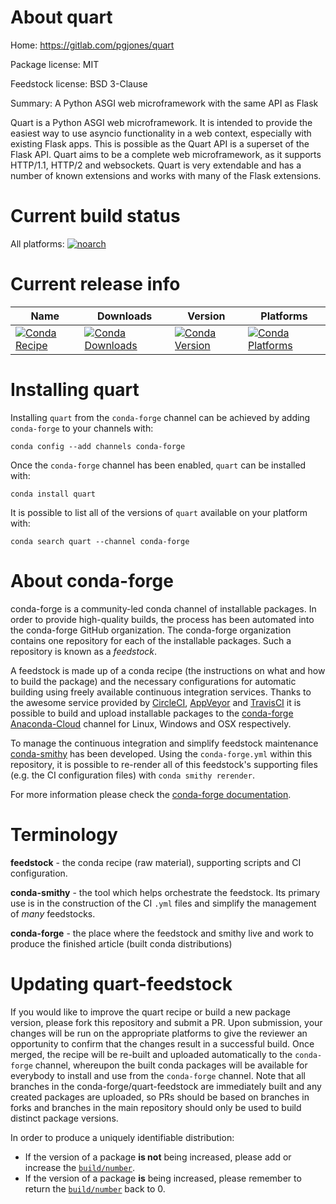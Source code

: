About quart
===========

Home: https://gitlab.com/pgjones/quart

Package license: MIT

Feedstock license: BSD 3-Clause

Summary: A Python ASGI web microframework with the same API as Flask

Quart is a Python ASGI web microframework. It is intended to provide the easiest way to use
asyncio functionality in a web context, especially with existing Flask
apps. This is possible as the Quart API is a superset of the Flask API.
Quart aims to be a complete web microframework, as it supports
HTTP/1.1, HTTP/2 and websockets. Quart is very extendable and has a
number of known extensions and works
with many of the Flask extensions.


Current build status
====================

All platforms:
[![noarch](https://img.shields.io/circleci/project/github/conda-forge/quart-feedstock/master.svg?label=noarch)](https://circleci.com/gh/conda-forge/quart-feedstock)

Current release info
====================

| Name | Downloads | Version | Platforms |
| --- | --- | --- | --- |
| [![Conda Recipe](https://img.shields.io/badge/recipe-quart-green.svg)](https://anaconda.org/conda-forge/quart) | [![Conda Downloads](https://img.shields.io/conda/dn/conda-forge/quart.svg)](https://anaconda.org/conda-forge/quart) | [![Conda Version](https://img.shields.io/conda/vn/conda-forge/quart.svg)](https://anaconda.org/conda-forge/quart) | [![Conda Platforms](https://img.shields.io/conda/pn/conda-forge/quart.svg)](https://anaconda.org/conda-forge/quart) |

Installing quart
================

Installing `quart` from the `conda-forge` channel can be achieved by adding `conda-forge` to your channels with:

```
conda config --add channels conda-forge
```

Once the `conda-forge` channel has been enabled, `quart` can be installed with:

```
conda install quart
```

It is possible to list all of the versions of `quart` available on your platform with:

```
conda search quart --channel conda-forge
```


About conda-forge
=================

conda-forge is a community-led conda channel of installable packages.
In order to provide high-quality builds, the process has been automated into the
conda-forge GitHub organization. The conda-forge organization contains one repository
for each of the installable packages. Such a repository is known as a *feedstock*.

A feedstock is made up of a conda recipe (the instructions on what and how to build
the package) and the necessary configurations for automatic building using freely
available continuous integration services. Thanks to the awesome service provided by
[CircleCI](https://circleci.com/), [AppVeyor](https://www.appveyor.com/)
and [TravisCI](https://travis-ci.org/) it is possible to build and upload installable
packages to the [conda-forge](https://anaconda.org/conda-forge)
[Anaconda-Cloud](https://anaconda.org/) channel for Linux, Windows and OSX respectively.

To manage the continuous integration and simplify feedstock maintenance
[conda-smithy](https://github.com/conda-forge/conda-smithy) has been developed.
Using the ``conda-forge.yml`` within this repository, it is possible to re-render all of
this feedstock's supporting files (e.g. the CI configuration files) with ``conda smithy rerender``.

For more information please check the [conda-forge documentation](https://conda-forge.org/docs/).

Terminology
===========

**feedstock** - the conda recipe (raw material), supporting scripts and CI configuration.

**conda-smithy** - the tool which helps orchestrate the feedstock.
                   Its primary use is in the construction of the CI ``.yml`` files
                   and simplify the management of *many* feedstocks.

**conda-forge** - the place where the feedstock and smithy live and work to
                  produce the finished article (built conda distributions)


Updating quart-feedstock
========================

If you would like to improve the quart recipe or build a new
package version, please fork this repository and submit a PR. Upon submission,
your changes will be run on the appropriate platforms to give the reviewer an
opportunity to confirm that the changes result in a successful build. Once
merged, the recipe will be re-built and uploaded automatically to the
`conda-forge` channel, whereupon the built conda packages will be available for
everybody to install and use from the `conda-forge` channel.
Note that all branches in the conda-forge/quart-feedstock are
immediately built and any created packages are uploaded, so PRs should be based
on branches in forks and branches in the main repository should only be used to
build distinct package versions.

In order to produce a uniquely identifiable distribution:
 * If the version of a package **is not** being increased, please add or increase
   the [``build/number``](https://conda.io/docs/user-guide/tasks/build-packages/define-metadata.html#build-number-and-string).
 * If the version of a package **is** being increased, please remember to return
   the [``build/number``](https://conda.io/docs/user-guide/tasks/build-packages/define-metadata.html#build-number-and-string)
   back to 0.
